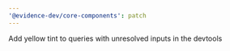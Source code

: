 ```yaml
---
'@evidence-dev/core-components': patch
---
```


Add yellow tint to queries with unresolved inputs in the devtools
